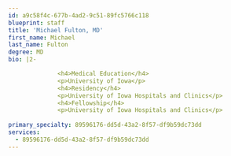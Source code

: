 ```yaml
---
id: a9c58f4c-677b-4ad2-9c51-89fc5766c118
blueprint: staff
title: 'Michael Fulton, MD'
first_name: Michael
last_name: Fulton
degree: MD
bio: |2-

              <h4>Medical Education</h4>
              <p>University of Iowa</p>
              <h4>Residency</h4>
              <p>University of Iowa Hospitals and Clinics</p>
              <h4>Fellowship</h4>
              <p>University of Iowa Hospitals and Clinics</p>
          
primary_specialty: 89596176-dd5d-43a2-8f57-df9b59dc73dd
services:
  - 89596176-dd5d-43a2-8f57-df9b59dc73dd
---
```


